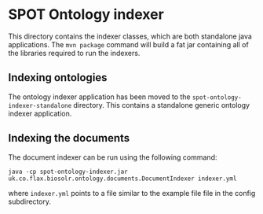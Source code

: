 # SPOT Ontology indexer

This directory contains the indexer classes, which are both standalone java
applications. The `mvn package` command will build a fat jar containing all
of the libraries required to run the indexers.

## Indexing ontologies

The ontology indexer application has been moved to the 
`spot-ontology-indexer-standalone` directory. This
contains a standalone generic ontology indexer application.


## Indexing the documents

The document indexer can be run using the following command:

    java -cp spot-ontology-indexer.jar uk.co.flax.biosolr.ontology.documents.DocumentIndexer indexer.yml
    
where `indexer.yml` points to a file similar to the example file
file in the config subdirectory.
